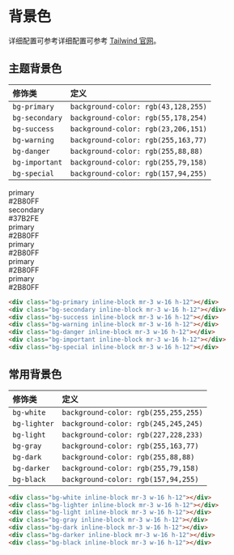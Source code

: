 # 背景色

详细配置可参考详细配置可参考 [Tailwind 官网](https://www.tailwindcss.cn/docs/container)。

## 主题背景色

 | 修饰类        | 定义  |
 |:------------- |:----- |
 | `bg-primary`     | `background-color: rgb(43,128,255)`|
 | `bg-secondary`   | `background-color: rgb(55,178,254)`|
 | `bg-success`     | `background-color: rgb(23,206,151)`|
 | `bg-warning`     | `background-color: rgb(255,163,77)`|
 | `bg-danger`      | `background-color: rgb(255,88,88)`|
 | `bg-important`   | `background-color: rgb(255,79,158)`|
 | `bg-special`     | `background-color: rgb(157,94,255)`|

<Example class="flex gap-3">
  <div class="bg-primary mr-3 w-24 h-20 flex justify-center text-canvas">
    <div class="text-center justify-center h-12 mt-4">
      <div> primary </div>
      <div> #2B80FF </div>
    </div>
  </div>
  <div class="bg-secondary mr-3 w-24 h-20 flex justify-center text-canvas">
    <div class="text-center justify-center h-12 mt-4">
      <div> secondary </div>
      <div> #37B2FE </div>
    </div>
  </div>
  <div class="bg-primary mr-3 w-24 h-20 flex justify-center text-canvas">
    <div class="text-center justify-center h-12 mt-4">
      <div> primary </div>
      <div> #2B80FF </div>
    </div>
  </div>
  <div class="bg-primary mr-3 w-24 h-20 flex justify-center text-canvas">
    <div class="text-center justify-center h-12 mt-4">
      <div> primary </div>
      <div> #2B80FF </div>
    </div>
  </div>
  <div class="bg-primary mr-3 w-24 h-20 flex justify-center text-canvas">
    <div class="text-center justify-center h-12 mt-4">
      <div> primary </div>
      <div> #2B80FF </div>
    </div>
  </div>
  <div class="bg-primary mr-3 w-24 h-20 flex justify-center text-canvas">
    <div class="text-center justify-center h-12 mt-4">
      <div> primary </div>
      <div> #2B80FF </div>
    </div>
  </div>
</Example>

```html
<div class="bg-primary inline-block mr-3 w-16 h-12"></div>
<div class="bg-secondary inline-block mr-3 w-16 h-12"></div>
<div class="bg-success inline-block mr-3 w-16 h-12"></div>
<div class="bg-warning inline-block mr-3 w-16 h-12"></div>
<div class="bg-danger inline-block mr-3 w-16 h-12"></div>
<div class="bg-important inline-block mr-3 w-16 h-12"></div>
<div class="bg-special inline-block mr-3 w-16 h-12"></div>
```

## 常用背景色
  | 修饰类        | 定义  |
  |:------------- |:----- |
  | `bg-white`       | `background-color: rgb(255,255,255)`|
  | `bg-lighter`     | `background-color: rgb(245,245,245)`|
  | `bg-light`       | `background-color: rgb(227,228,233)`|
  | `bg-gray`     | `background-color: rgb(255,163,77)`|
  | `bg-dark`      | `background-color: rgb(255,88,88)`|
  | `bg-darker`   | `background-color: rgb(255,79,158)`|
  | `bg-black`     | `background-color: rgb(157,94,255)`|

<Example>
  <div class="w-full h-16 bg-dark flex gap-3 justify-center items-center">
    <div class="bg-white inline-block mr-3 w-16 h-12"></div>
    <div class="bg-lighter inline-block mr-3 w-16 h-12"></div>
    <div class="bg-light inline-block mr-3 w-16 h-12"></div>
    <div class="bg-gray inline-block mr-3 w-16 h-12"></div>
    <div class="bg-dark inline-block mr-3 w-16 h-12"></div>
    <div class="bg-darker inline-block mr-3 w-16 h-12"></div>
    <div class="bg-black inline-block mr-3 w-16 h-12"></div>
  </div>
</Example>

```html
<div class="bg-white inline-block mr-3 w-16 h-12"></div>
<div class="bg-lighter inline-block mr-3 w-16 h-12"></div>
<div class="bg-light inline-block mr-3 w-16 h-12"></div>
<div class="bg-gray inline-block mr-3 w-16 h-12"></div>
<div class="bg-dark inline-block mr-3 w-16 h-12"></div>
<div class="bg-darker inline-block mr-3 w-16 h-12"></div>
<div class="bg-black inline-block mr-3 w-16 h-12"></div>
```
